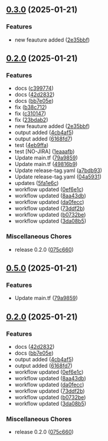 ## [0.3.0](https://github.com/ak-mustafa/terraform-module-test/compare/v0.2.0...v0.3.0) (2025-01-21)


### Features

* new feauture added ([2e35bbf](https://github.com/ak-mustafa/terraform-module-test/commit/2e35bbfb4f6fe591e206d9fdf419c60ca39d2267))

## [0.2.0](https://github.com/ak-mustafa/terraform-module-test/compare/v0.5.0...v0.2.0) (2025-01-21)


### Features

* docs ([c399774](https://github.com/ak-mustafa/terraform-module-test/commit/c399774af144427866f41f1e209d75b0235910f1))
* docs ([42d2832](https://github.com/ak-mustafa/terraform-module-test/commit/42d283299d0b29c0180abdcd0f52b48d80420f68))
* docs ([bb7e05e](https://github.com/ak-mustafa/terraform-module-test/commit/bb7e05e866c0b42debf3791ec38a06f760540367))
* fix ([b38c712](https://github.com/ak-mustafa/terraform-module-test/commit/b38c712b28650ba99bb9371bcccf3f56d199f677))
* fix ([c310147](https://github.com/ak-mustafa/terraform-module-test/commit/c310147e339ac80888095f01bd4568c09fc0eee6))
* fix ([23bdab2](https://github.com/ak-mustafa/terraform-module-test/commit/23bdab255dedec610f3bd0f22443afacf6bcbcc8))
* new feauture added ([2e35bbf](https://github.com/ak-mustafa/terraform-module-test/commit/2e35bbfb4f6fe591e206d9fdf419c60ca39d2267))
* output added ([4cb4af5](https://github.com/ak-mustafa/terraform-module-test/commit/4cb4af5e969b7aa0a6f29362d372c000e4fa8eb6))
* output added ([6168fd7](https://github.com/ak-mustafa/terraform-module-test/commit/6168fd7afe20d5253e4a87d0656b77d911cf49e8))
* test ([4eb9ffa](https://github.com/ak-mustafa/terraform-module-test/commit/4eb9ffac7e2f769b881aaf12ef89f2ac02c817b5))
* test [NO-JIRA] ([1eaaafb](https://github.com/ak-mustafa/terraform-module-test/commit/1eaaafb34829a8c7a3466021a95d9eb50f16b6e1))
* Update main.tf ([79a9859](https://github.com/ak-mustafa/terraform-module-test/commit/79a9859e4cdefc4e3b3072ba332c6b765cf575b5))
* Update main.tf ([49816b9](https://github.com/ak-mustafa/terraform-module-test/commit/49816b9151470659478d2f6bcdbbe2add9fbd75f))
* Update release-tag.yaml ([a7bdb93](https://github.com/ak-mustafa/terraform-module-test/commit/a7bdb9386899b1db10fe3a1724a7134a92d4a69b))
* Update release-tag.yaml ([04a5931](https://github.com/ak-mustafa/terraform-module-test/commit/04a5931832d48912910e8f0489a25d681f74eee2))
* updates ([5fa1e6c](https://github.com/ak-mustafa/terraform-module-test/commit/5fa1e6c97cbe8e3f99f0769582f36c3379c2b7b6))
* workflow updated ([0ef6e1c](https://github.com/ak-mustafa/terraform-module-test/commit/0ef6e1c495babe1e479cf3b9a8c840449a2089bb))
* workflow updated ([8aa43db](https://github.com/ak-mustafa/terraform-module-test/commit/8aa43dba479765c0ececf3f21d12b4cdaba722c3))
* workflow updated ([da0fecc](https://github.com/ak-mustafa/terraform-module-test/commit/da0fecc79b874e3cbda481c95cc6412c0b928aec))
* workflow updated ([73ddf2b](https://github.com/ak-mustafa/terraform-module-test/commit/73ddf2b672920632a28ffe4b5d7d4edac82946c8))
* workflow updated ([b0732be](https://github.com/ak-mustafa/terraform-module-test/commit/b0732be3943154423193a9eec1897209bd9ed826))
* workflow updated ([3da08b5](https://github.com/ak-mustafa/terraform-module-test/commit/3da08b54fecd3c246bb51de18bf7f550a4021838))


### Miscellaneous Chores

* release 0.2.0 ([075c660](https://github.com/ak-mustafa/terraform-module-test/commit/075c6605e61c30fc705aca1f30fc2c7802e2a9a9))

## [0.5.0](https://github.com/ak-mustafa/terraform-module-test/compare/v0.4.0...v0.5.0) (2025-01-21)


### Features

* Update main.tf ([79a9859](https://github.com/ak-mustafa/terraform-module-test/commit/79a9859e4cdefc4e3b3072ba332c6b765cf575b5))

## [0.2.0](https://github.com/ak-mustafa/terraform-module-test/compare/6168fd7afe20d5253e4a87d0656b77d911cf49e8...v0.2.0) (2025-01-21)


### Features

* docs ([42d2832](https://github.com/ak-mustafa/terraform-module-test/commit/42d283299d0b29c0180abdcd0f52b48d80420f68))
* docs ([bb7e05e](https://github.com/ak-mustafa/terraform-module-test/commit/bb7e05e866c0b42debf3791ec38a06f760540367))
* output added ([4cb4af5](https://github.com/ak-mustafa/terraform-module-test/commit/4cb4af5e969b7aa0a6f29362d372c000e4fa8eb6))
* output added ([6168fd7](https://github.com/ak-mustafa/terraform-module-test/commit/6168fd7afe20d5253e4a87d0656b77d911cf49e8))
* workflow updated ([0ef6e1c](https://github.com/ak-mustafa/terraform-module-test/commit/0ef6e1c495babe1e479cf3b9a8c840449a2089bb))
* workflow updated ([8aa43db](https://github.com/ak-mustafa/terraform-module-test/commit/8aa43dba479765c0ececf3f21d12b4cdaba722c3))
* workflow updated ([da0fecc](https://github.com/ak-mustafa/terraform-module-test/commit/da0fecc79b874e3cbda481c95cc6412c0b928aec))
* workflow updated ([73ddf2b](https://github.com/ak-mustafa/terraform-module-test/commit/73ddf2b672920632a28ffe4b5d7d4edac82946c8))
* workflow updated ([b0732be](https://github.com/ak-mustafa/terraform-module-test/commit/b0732be3943154423193a9eec1897209bd9ed826))
* workflow updated ([3da08b5](https://github.com/ak-mustafa/terraform-module-test/commit/3da08b54fecd3c246bb51de18bf7f550a4021838))


### Miscellaneous Chores

* release 0.2.0 ([075c660](https://github.com/ak-mustafa/terraform-module-test/commit/075c6605e61c30fc705aca1f30fc2c7802e2a9a9))
